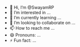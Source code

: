 - 👋 Hi, I’m @SwayamRP
- 👀 I’m interested in ...
- 🌱 I’m currently learning ...
- 💞️ I’m looking to collaborate on ...
- 📫 How to reach me ...
- 😄 Pronouns: ...
- ⚡ Fun fact: ...

<!---
SwayamRP/SwayamRP is a ✨ special ✨ repository because its `README.md` (this file) appears on your GitHub profile.
You can click the Preview link to take a look at your changes.
--->
